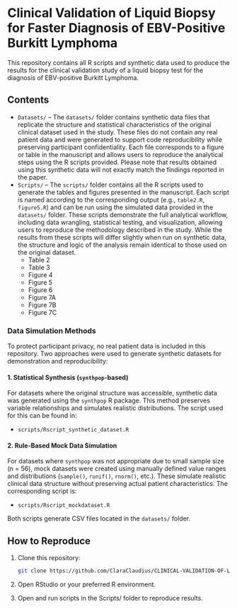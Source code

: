 # Clinical Validation of Liquid Biopsy for Faster Diagnosis of EBV-Positive Burkitt Lymphoma

This repository contains all R scripts and synthetic data used to produce the results for the clinical validation study of a liquid biopsy test for the diagnosis of EBV-positive Burkitt Lymphoma.

## Contents
- `Datasets/` – The `datasets/` folder contains synthetic data files that replicate the structure and statistical characteristics of the original clinical dataset used in the study. These files do not contain any real patient data and were generated to support code reproducibility while preserving participant confidentiality. Each file corresponds to a figure or table in the manuscript and allows users to reproduce the analytical steps using the R scripts provided. Please note that results obtained using this synthetic data will not exactly match the findings reported in the paper.
- `Scripts/` – The `scripts/` folder contains all the R scripts used to generate the tables and figures presented in the manuscript. Each script is named according to the corresponding output (e.g., `table2.R`, `figure5.R`) and can be run using the simulated data provided in the `datasets/` folder. These scripts demonstrate the full analytical workflow, including data wrangling, statistical testing, and visualization, allowing users to reproduce the methodology described in the study. While the results from these scripts will differ slightly when run on synthetic data, the structure and logic of the analysis remain identical to those used on the original dataset.
  - Table 2 
  - Table 3
  - Figure 4
  - Figure 5
  - Figure 6
  - Figure 7A
  - Figure 7B
  - Figure 7C

### Data Simulation Methods

To protect participant privacy, no real patient data is included in this repository. Two approaches were used to generate synthetic datasets for demonstration and reproducibility:

#### 1. Statistical Synthesis (`synthpop`-based)
For datasets where the original structure was accessible, synthetic data was generated using the `synthpop` R package. This method preserves variable relationships and simulates realistic distributions. The script used for this can be found in:
- `scripts/Rscript_synthetic_dataset.R`

#### 2. Rule-Based Mock Data Simulation
For datasets where `synthpop` was not appropriate due to small sample size (n = 56), mock datasets were created using manually defined value ranges and distributions (`sample()`, `runif()`, `rnorm()`, etc.). These simulate realistic clinical data structure without preserving actual patient characteristics. The corresponding script is:
- `scripts/Rscript_mockdataset.R`

Both scripts generate CSV files located in the `datasets/` folder.

## How to Reproduce
1. Clone this repository:
   ```bash
   git clone https://github.com/ClaraClaudius/CLINICAL-VALIDATION-OF-LIQUID-BIOPSY-FOR-FASTER-DIAGNOSIS-OF-EBV-POSITIVE-BURKITT-LYMPHOMA.git ```

2. Open RStudio or your preferred R environment.

3. Open and run scripts in the Scripts/ folder to reproduce results.
